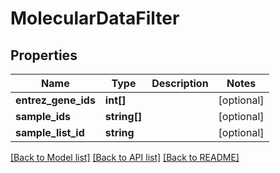 # MolecularDataFilter

## Properties
Name | Type | Description | Notes
------------ | ------------- | ------------- | -------------
**entrez_gene_ids** | **int[]** |  | [optional] 
**sample_ids** | **string[]** |  | [optional] 
**sample_list_id** | **string** |  | [optional] 

[[Back to Model list]](../README.md#documentation-for-models) [[Back to API list]](../README.md#documentation-for-api-endpoints) [[Back to README]](../README.md)


